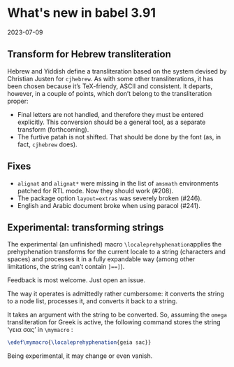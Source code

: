 
# What's new in babel 3.91

2023-07-09

## Transform for Hebrew transliteration

Hebrew and Yiddish define a transliteration based on the
system devised by Christian Justen for `cjhebrew`. As with some other
transliterations, it has been chosen because it’s TeX-friendy, ASCII
and consistent. It departs, however, in a couple of points, which don’t
belong to the transliteration proper:
* Final letters are not handled, and therefore they must be entered
  explicitly. This conversion should be a general tool, as a separate
  transform (forthcoming).
* The furtive patah is not shifted. That should be done by the
  font (as, in fact, `cjhebrew` does).

## Fixes

* `alignat` and `alignat*` were missing in the list of
  `amsmath` environments patched for RTL mode. Now they should work (#208).
* The package option `layout=extras` was severely broken (#246).
* English and Arabic document broke when using paracol (#241).

## Experimental: transforming strings

The experimental (an unfinished) macro `\localeprehyphenation`applies
the prehyphenation transforms for the current locale to a string
(characters and spaces) and processes it in a fully expandable way (among
other limitations, the string can’t contain `]==]`).

Feedback is most welcome. Just open an issue.

The way it operates is admittedly rather cumbersome: it converts the
string to a node list, processes it, and converts it back to a string.

It takes an argument with the string to be converted. So, assuming the
`omega` transliteration for Greek is active, the following command
stores the string ‘γεια σας’ in `\mymacro` :
```tex
\edef\mymacro{\localeprehyphenation{geia sac}}
```
Being experimental, it may change or even vanish. 
